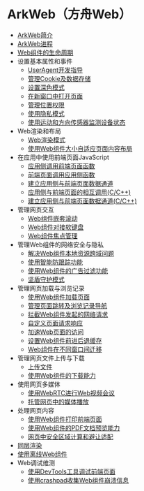 # ArkWeb（方舟Web）<!--arkweb-->

- [ArkWeb简介](web-component-overview.md)
- [ArkWeb进程](web_component_process.md)
- [Web组件的生命周期](web-event-sequence.md)
- 设置基本属性和事件<!--web-set-attributes-events-->
  - [UserAgent开发指导](web-default-userAgent.md)
  - [管理Cookie及数据存储](web-cookie-and-data-storage-mgmt.md)
  - [设置深色模式](web-set-dark-mode.md)
  - [在新窗口中打开页面](web-open-in-new-window.md)
  - [管理位置权限](web-geolocation-permission.md)
  - [使用隐私模式](web-incognito-mode.md)
  - [使用运动和方向传感器监测设备状态](web-sensor.md)
- Web渲染和布局<!--web-render-layout--->
  - [Web渲染模式](web-render-mode.md)
  - [使用Web组件大小自适应页面内容布局](web-fit-content.md)
- 在应用中使用前端页面JavaScript<!--web-use-frontend-page-js-->
  - [应用侧调用前端页面函数](web-in-app-frontend-page-function-invoking.md)
  - [前端页面调用应用侧函数](web-in-page-app-function-invoking.md)
  - [建立应用侧与前端页面数据通道](web-app-page-data-channel.md)
  - [应用侧与前端页面的相互调用(C/C++)](arkweb-ndk-jsbridge.md)
  - [建立应用侧与前端页面数据通道(C/C++)](arkweb-ndk-page-data-channel.md)
- 管理网页交互<!--web-manage-page-interaction-->
  - [Web组件嵌套滚动](web-nested-scrolling.md)
  - [Web组件对接软键盘](web-docking-softkeyboard.md)
  - [Web组件焦点管理](web-focus.md)
- 管理Web组件的网络安全与隐私<!--web-manage-cyber-security-privacy-->
  - [解决Web组件本地资源跨域问题](web-cross-origin.md)
  - [使用智能防跟踪功能](web-intelligent-tracking-prevention.md)
  - [使用Web组件的广告过滤功能](web-adsblock.md)
  - [坚盾守护模式](web-secure-shield-mode.md)
- 管理网页加载与浏览记录<!--web-manage-loading-browsing-->
  - [使用Web组件加载页面](web-page-loading-with-web-components.md)
  - [管理页面跳转及浏览记录导航](web-redirection-and-browsing-history-mgmt.md)
  - [拦截Web组件发起的网络请求](web-scheme-handler.md)
  - [自定义页面请求响应](web-resource-interception-request-mgmt.md)
  - [加速Web页面的访问](web-predictor.md)
  - [设置Web组件前进后退缓存](web-set-back-forward-cache.md)
  - [Web组件在不同窗口间迁移](web-component-migrate.md)
- 管理网页文件上传与下载<!--web-manage-upload-download-->
  - [上传文件](web-file-upload.md)
  - [使用Web组件的下载能力](web-download.md)
- 使用网页多媒体<!--web-use-multimedia-->
  - [使用WebRTC进行Web视频会议](web-rtc.md)
  - [托管网页中的媒体播放](app-takeovers-web-media.md)
- 处理网页内容<!--web-process-page-content-->
  - [使用Web组件打印前端页面](web-print.md)
  - [使用Web组件的PDF文档预览能力](web-pdf-preview.md)
  - [网页中安全区域计算和避让适配](web-safe-area-insets.md)
- [同层渲染](web-same-layer.md)
- [使用离线Web组件](web-offline-mode.md)
- Web调试维测<!--web-debugging-->
  - [使用DevTools工具调试前端页面](web-debugging-with-devtools.md)
  - [使用crashpad收集Web组件崩溃信息](web-crashpad.md)